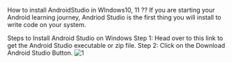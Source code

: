 How to install AndroidStudio in WIndows10, 11 ??
If you are starting your Android learning journey, Andriod Studio is the first thing you will install to write code on your system. 

Steps to Install Android Studio on Windows
Step 1: Head over to this link to get the Android Studio executable or zip file. 
Step 2: Click on the Download Android Studio Button. 
![1](https://github.com/user-attachments/assets/5a6893f9-2db2-4472-b57c-da94336cd8c8)
